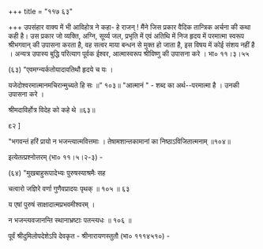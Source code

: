 +++
title = "११७ ६३"

+++
उपसंहार वाक्य में भी आविहोत्र ने कहा- हे राजन् ! मैंने जिस प्रकार वैदिक तान्त्रिक अर्चना की कथा कही है। उस प्रकार जो व्यक्ति, अग्नि, सूर्य्य जल, प्रभृति में एवं अतिथि में निज हृदय में परमात्मा स्वरूप श्रीभगवान् की उपासना करता है, वह सत्वर माया बन्धन से मुक्त हो जाता है, इस विषय में कोई संशय नहीं है । अन्यत्र उपास्य बुद्धि परित्याग पूर्वक ईश्वर, आत्मास्वरूप श्रीविष्णु की उपासना करे । भा० ११।३।५५ 

(६३) "एवमग्न्यर्कतोयादावतिथौ हृदये च यः । 

यजेदोश्वरमात्मानमचिरान्मुच्यते हि सः ॥” १०३॥ "आत्मानं " - शब्द का अर्थ--परमात्मा है । उनकी उपासना करे । 

श्रीमदाविर्होत्र विदेह को कहे थे ॥६३॥ 

ε२ ] 



"भगवन्तं हरिं प्रायो न भजन्त्यात्मवित्तमाः । तेषामशान्तकामानां का निष्ठाऽविजितात्मनाम् ॥१०४॥ 

इत्येतत्प्रश्नोत्तरम् (भा० ११।५।२-३) - 

(६४) "मुखबाहुरूपादेभ्यः पुरुषस्याश्रमैः सह 

चत्वारो जज्ञिरे वर्णा गुणैवप्रादयः पृथक् ॥ १०५ ॥ ६३ 

य एषां पुरुषं साक्षादात्मप्रभवमीश्वरम् । 

न भजन्त्यवजानन्ति स्थानाभ्रष्टाः पतन्त्यधः ॥ १०६ ॥ 

पूर्वं श्रीदुमिलोपदेशेऽपि देवकृत - श्रीनारायणस्तुतौ (भा० १११४५१०) - 
